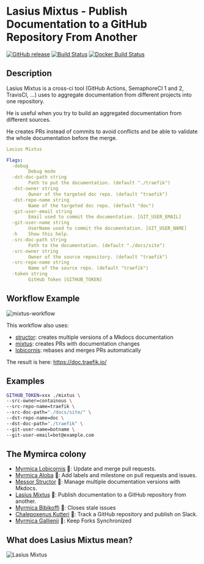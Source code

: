 # Lasius Mixtus - Publish Documentation to a GitHub Repository From Another

[![GitHub release](https://img.shields.io/github/release/traefik/mixtus.svg)](https://github.com/traefik/mixtus/releases/latest)
[![Build Status](https://github.com/traefik/mixtus/workflows/Main/badge.svg?branch=master)](https://github.com/traefik/mixtus/actions)
[![Docker Build Status](https://img.shields.io/docker/cloud/build/traefik/mixtus.svg)](https://hub.docker.com/r/traefik/mixtus/builds/)

## Description

Lasius Mixtus is a cross-ci tool (GitHub Actions, SemaphoreCI 1 and 2, TravisCI, ...) uses to aggregate documentation from different projects into one repository.

He is useful when you try to build an aggregated documentation from different sources.

He creates PRs instead of commits to avoid conflicts and be able to validate the whole documentation before the merge.

```yml
Lasius Mixtus

Flags:
  -debug
        Debug mode
  -dst-doc-path string
        Path to put the documentation. (default "./traefik")
  -dst-owner string
        Owner of the targeted doc repo. (default "traefik")
  -dst-repo-name string
        Name of the targeted doc repo. (default "doc")
  -git-user-email string
        Email used to commit the documentation. [GIT_USER_EMAIL]
  -git-user-name string
        UserName used to commit the documentation. [GIT_USER_NAME]
  -h    Show this help.
  -src-doc-path string
        Path to the documentation. (default "./docs/site")
  -src-owner string
        Owner of the source repository. (default "traefik")
  -src-repo-name string
        Name of the source repo. (default "traefik")
  -token string
        GitHub Token [GITHUB_TOKEN]
```

## Workflow Example

![mixtus-workflow](https://user-images.githubusercontent.com/5674651/110240947-993cb000-7f4e-11eb-9b23-ce429cfdebf1.png)

This workflow also uses:

- [structor](https://github.com/traefik/structor): creates multiple versions of a Mkdocs documentation 
- [mixtus](https://github.com/traefik/mixtus): creates PRs with documentation changes
- [lobicornis](https://github.com/traefik/lobicornis): rebases and merges PRs automatically

The result is here: https://doc.traefik.io/

## Examples

```bash
GITHUB_TOKEN=xxx ./mixtus \
--src-owner=containous \
--src-repo-name=traefik \
--src-doc-path="./docs/site/" \
--dst-repo-name=doc \
--dst-doc-path="./traefik" \
--git-user-name=botname \
--git-user-email=bot@example.com
```

## The Mymirca colony

- [Myrmica Lobicornis](https://github.com/traefik/lobicornis) 🐜: Update and merge pull requests.
- [Myrmica Aloba](https://github.com/traefik/aloba) 🐜: Add labels and milestone on pull requests and issues.
- [Messor Structor](https://github.com/traefik/structor) 🐜: Manage multiple documentation versions with Mkdocs.
- [Lasius Mixtus](https://github.com/traefik/mixtus) 🐜: Publish documentation to a GitHub repository from another.
- [Myrmica Bibikoffi](https://github.com/traefik/bibikoffi) 🐜: Closes stale issues
- [Chalepoxenus Kutteri](https://github.com/traefik/kutteri) 🐜: Track a GitHub repository and publish on Slack.
- [Myrmica Gallienii](https://github.com/traefik/gallienii) 🐜: Keep Forks Synchronized

## What does Lasius Mixtus mean?

![Lasius Mixtus](https://antwiki.org/wiki/images/0/00/Lasius_mixtus_casent0172710_head_1.jpg)
